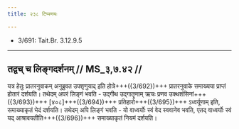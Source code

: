 ```yaml
---
title: २३८ टिप्पणयः

---
```

- 3/691: Tait.Br. 3.12.9.5

____________________________________________


## तद्वच् च लिङ्गदर्शनम् // MS_३,७.४२ //

यत्र हेतुः प्रातरनुवाकम् अनुब्रुवत उपशृणुयाद् इति होत्रे+++({3/692})+++ प्रातरनुवाके समाख्यया प्राप्तं होतारं दर्शयति। तथेदम् अपरं लिङ्गं भवति - उद्गीथ उद्गातॄणाम् ऋचः प्रणव उक्थशंसिनां+++({3/693})+++ [४०८]+++({3/694})+++ प्रतिहारो+++({3/695})+++ ऽध्वर्यूणाम् इति, समाख्याकृतं भेदं दर्शयति। तथेदम् अपि लिङ्गं भवति - यो वाध्वर्योः स्वं वेद स्ववानेव भवति, एतद् वाध्वर्योः स्वं यद् आश्रावयतीति+++({3/696})+++ समाख्याकृतं नियमं दर्शयति।